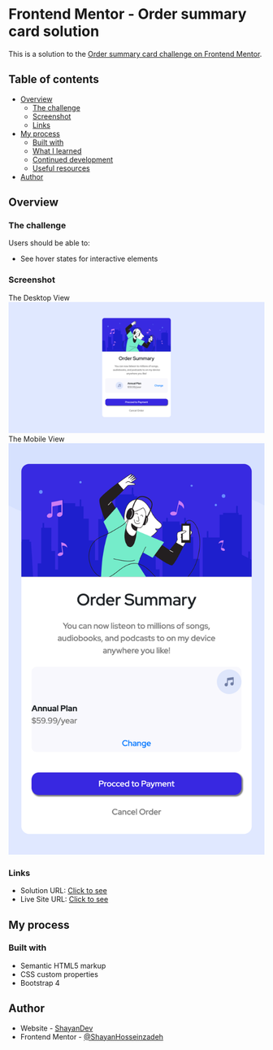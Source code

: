 # Frontend Mentor - Order summary card solution

This is a solution to the [Order summary card challenge on Frontend Mentor](https://www.frontendmentor.io/challenges/order-summary-component-QlPmajDUj). 

## Table of contents

- [Overview](#overview)
  - [The challenge](#the-challenge)
  - [Screenshot](#screenshot)
  - [Links](#links)
- [My process](#my-process)
  - [Built with](#built-with)
  - [What I learned](#what-i-learned)
  - [Continued development](#continued-development)
  - [Useful resources](#useful-resources)
- [Author](#author)

## Overview

### The challenge

Users should be able to:

- See hover states for interactive elements

### Screenshot
The Desktop View
![](./images/Index.png)
The Mobile View
![](./images/mobile.png)
### Links

- Solution URL: [Click to see ](https://www.frontendmentor.io/solutions/order-summary-page-with-cssbootstrap-i9iQaQO6WJ)
- Live Site URL: [Click to see](hhttps://order-summary-component-main-ten-eta.vercel.app/?vercelToolbarCode=Q8d7m-tVWLgM-gW)

## My process

### Built with

- Semantic HTML5 markup
- CSS custom properties
- Bootstrap 4
## Author

- Website - [ShayanDev](https://www.shayandev.ir)
- Frontend Mentor - [@ShayanHosseinzadeh](https://www.frontendmentor.io/profile/ShayanHosseinzadeh)
